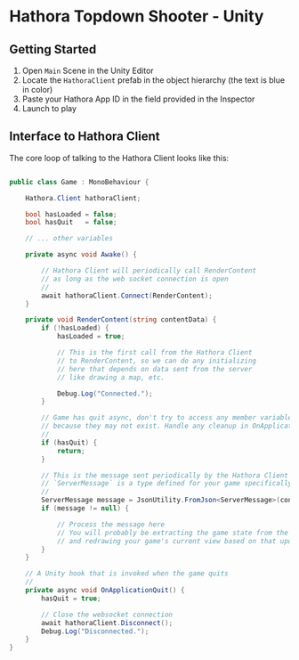 # Hathora Topdown Shooter - Unity

## Getting Started

1. Open `Main` Scene in the Unity Editor
2. Locate the `HathoraClient` prefab in the object hierarchy (the text is blue in color)
3. Paste your Hathora App ID in the field provided in the Inspector
4. Launch to play

## Interface to Hathora Client

The core loop of talking to the Hathora Client looks like this:

```c#

public class Game : MonoBehaviour {

    Hathora.Client hathoraClient;

    bool hasLoaded = false;
    bool hasQuit   = false;

    // ... other variables

    private async void Awake() {

        // Hathora Client will periodically call RenderContent
        // as long as the web socket connection is open
        //
        await hathoraClient.Connect(RenderContent);
    }

    private void RenderContent(string contentData) {
        if (!hasLoaded) {
            hasLoaded = true;

            // This is the first call from the Hathora Client
            // to RenderContent, so we can do any initializing
            // here that depends on data sent from the server
            // like drawing a map, etc.

            Debug.Log("Connected.");
        }

        // Game has quit async, don't try to access any member variables
        // because they may not exist. Handle any cleanup in OnApplicationQuit
        //
        if (hasQuit) {
            return;
        }

        // This is the message sent periodically by the Hathora Client over the websocket
        // `ServerMessage` is a type defined for your game specifically
        //
        ServerMessage message = JsonUtility.FromJson<ServerMessage>(contentData);
        if (message != null) {

            // Process the message here
            // You will probably be extracting the game state from the message
            // and redrawing your game's current view based on that updated state
        }
    }

    // A Unity hook that is invoked when the game quits
    //
    private async void OnApplicationQuit() {
        hasQuit = true;

        // Close the websocket connection
        await hathoraClient.Disconnect();
        Debug.Log("Disconnected.");
    }
}

```
